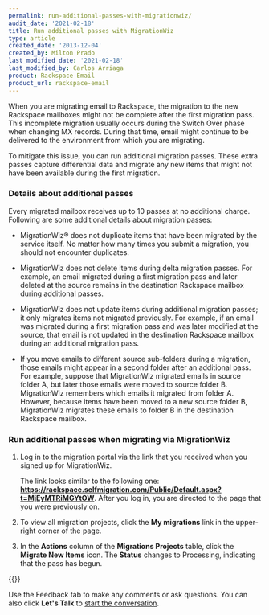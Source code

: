 ```yaml
---
permalink: run-additional-passes-with-migrationwiz/
audit_date: '2021-02-18'
title: Run additional passes with MigrationWiz
type: article
created_date: '2013-12-04'
created_by: Milton Prado
last_modified_date: '2021-02-18'
last_modified_by: Carlos Arriaga
product: Rackspace Email
product_url: rackspace-email
---
```


When you are migrating email to Rackspace, the migration to the new 
Rackspace mailboxes might not be complete after the first migration
pass. This incomplete migration usually occurs during the Switch Over
phase when changing MX records. During that time, email might continue
to be delivered to the environment from which you are migrating.

To mitigate this issue, you can run additional migration passes. These
extra passes capture differential data and migrate any new items that
might not have been available during the first migration.

### Details about additional passes

Every migrated mailbox receives up to 10 passes at no additional
charge. Following are some additional details about migration passes:

- MigrationWiz&reg; does not duplicate items that have been migrated by the
  service itself. No matter how many times you submit a migration, you 
  should not encounter duplicates.

- MigrationWiz does not delete items during delta migration passes. 
  For example, an email migrated during a first migration pass and later 
  deleted at the source remains in the destination Rackspace mailbox 
  during additional passes.

- MigrationWiz does not update items during additional migration passes;
  it only migrates items not migrated previously. For example, if an email 
  was migrated during a first migration pass and was later modified at the
  source, that email is not updated in the destination Rackspace mailbox
  during an additional migration pass.

- If you move emails to different source sub-folders during a migration,
  those emails might appear in a second folder after an additional pass.
  For example, suppose that MigrationWiz migrated emails in source folder A,
  but later those emails were moved to source folder B. MigrationWiz
  remembers which emails it migrated from folder A. However, because items
  have been moved to a new source folder B, MigrationWiz migrates these emails
  to folder B in the destination Rackspace mailbox.

### Run additional passes when migrating via MigrationWiz

1. Log in to the migration portal via the link that you received when
   you signed up for MigrationWiz.

    The link looks similar to the following one: 
    **https://rackspace.selfmigration.com/Public/Default.aspx?t=MjEyMTRiMGYtOW**.
   After you log in, you are directed to the page that you were previously on.

2. To view all migration projects, click the **My migrations** link in
   the upper-right corner of the page.

3. In the **Actions** column of the **Migrations Projects** table, click
   the **Migrate New Items** icon. The **Status** changes to
   Processing, indicating that the pass has begun.

{{<image src="picture1.png" alt="" title="">}}

Use the Feedback tab to make any comments or ask questions. You can also click
**Let's Talk** to [start the conversation](https://www.rackspace.com/). 
